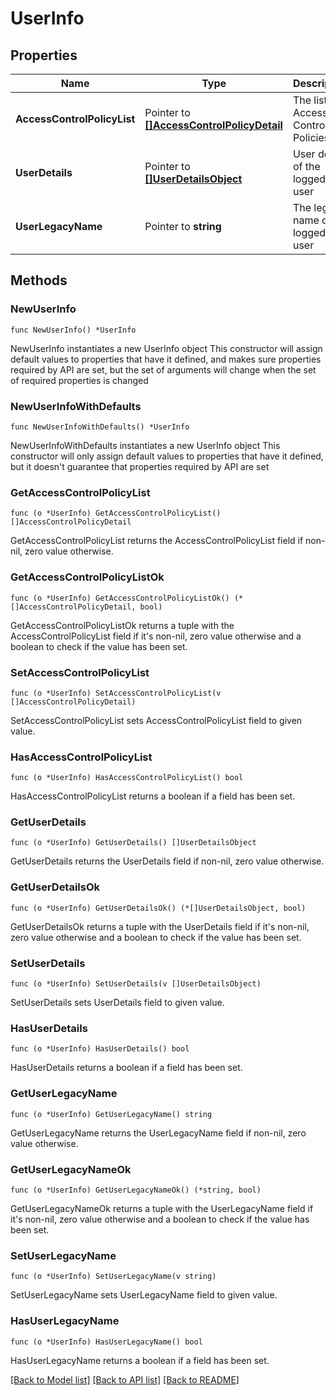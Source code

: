 # UserInfo

## Properties

Name | Type | Description | Notes
------------ | ------------- | ------------- | -------------
**AccessControlPolicyList** | Pointer to [**[]AccessControlPolicyDetail**](AccessControlPolicyDetail.md) | The list of Access Control Policies | [optional] 
**UserDetails** | Pointer to [**[]UserDetailsObject**](UserDetailsObject.md) | User details of the logged in user | [optional] 
**UserLegacyName** | Pointer to **string** | The legacy name of the logged in user | [optional] 

## Methods

### NewUserInfo

`func NewUserInfo() *UserInfo`

NewUserInfo instantiates a new UserInfo object
This constructor will assign default values to properties that have it defined,
and makes sure properties required by API are set, but the set of arguments
will change when the set of required properties is changed

### NewUserInfoWithDefaults

`func NewUserInfoWithDefaults() *UserInfo`

NewUserInfoWithDefaults instantiates a new UserInfo object
This constructor will only assign default values to properties that have it defined,
but it doesn't guarantee that properties required by API are set

### GetAccessControlPolicyList

`func (o *UserInfo) GetAccessControlPolicyList() []AccessControlPolicyDetail`

GetAccessControlPolicyList returns the AccessControlPolicyList field if non-nil, zero value otherwise.

### GetAccessControlPolicyListOk

`func (o *UserInfo) GetAccessControlPolicyListOk() (*[]AccessControlPolicyDetail, bool)`

GetAccessControlPolicyListOk returns a tuple with the AccessControlPolicyList field if it's non-nil, zero value otherwise
and a boolean to check if the value has been set.

### SetAccessControlPolicyList

`func (o *UserInfo) SetAccessControlPolicyList(v []AccessControlPolicyDetail)`

SetAccessControlPolicyList sets AccessControlPolicyList field to given value.

### HasAccessControlPolicyList

`func (o *UserInfo) HasAccessControlPolicyList() bool`

HasAccessControlPolicyList returns a boolean if a field has been set.

### GetUserDetails

`func (o *UserInfo) GetUserDetails() []UserDetailsObject`

GetUserDetails returns the UserDetails field if non-nil, zero value otherwise.

### GetUserDetailsOk

`func (o *UserInfo) GetUserDetailsOk() (*[]UserDetailsObject, bool)`

GetUserDetailsOk returns a tuple with the UserDetails field if it's non-nil, zero value otherwise
and a boolean to check if the value has been set.

### SetUserDetails

`func (o *UserInfo) SetUserDetails(v []UserDetailsObject)`

SetUserDetails sets UserDetails field to given value.

### HasUserDetails

`func (o *UserInfo) HasUserDetails() bool`

HasUserDetails returns a boolean if a field has been set.

### GetUserLegacyName

`func (o *UserInfo) GetUserLegacyName() string`

GetUserLegacyName returns the UserLegacyName field if non-nil, zero value otherwise.

### GetUserLegacyNameOk

`func (o *UserInfo) GetUserLegacyNameOk() (*string, bool)`

GetUserLegacyNameOk returns a tuple with the UserLegacyName field if it's non-nil, zero value otherwise
and a boolean to check if the value has been set.

### SetUserLegacyName

`func (o *UserInfo) SetUserLegacyName(v string)`

SetUserLegacyName sets UserLegacyName field to given value.

### HasUserLegacyName

`func (o *UserInfo) HasUserLegacyName() bool`

HasUserLegacyName returns a boolean if a field has been set.


[[Back to Model list]](../README.md#documentation-for-models) [[Back to API list]](../README.md#documentation-for-api-endpoints) [[Back to README]](../README.md)


